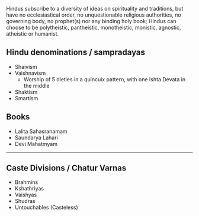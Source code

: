 Hindus subscribe to a diversity of ideas on spirituality and traditions, but have no ecclesiastical order, no unquestionable religious authorities, no governing body, no prophet(s) nor any binding holy book; Hindus can choose to be polytheistic, pantheistic, monotheistic, monistic, agnostic, atheistic or humanist.

## Hindu denominations / sampradayas
- Shaivism
- Vaishnavism
  - Worship of 5 dieties in a quincuix pattern, with one Ishta Devata in the middle
- Shaktism
- Smartism

## Books
- Lalita Sahasranamam
- Saundarya Lahari
- Devi Mahatmyam

---
## Caste Divisions / Chatur Varnas
- Brahmins
- Kshathriyas
- Vaishyas
- Shudras
- Untouchables (Casteless)

